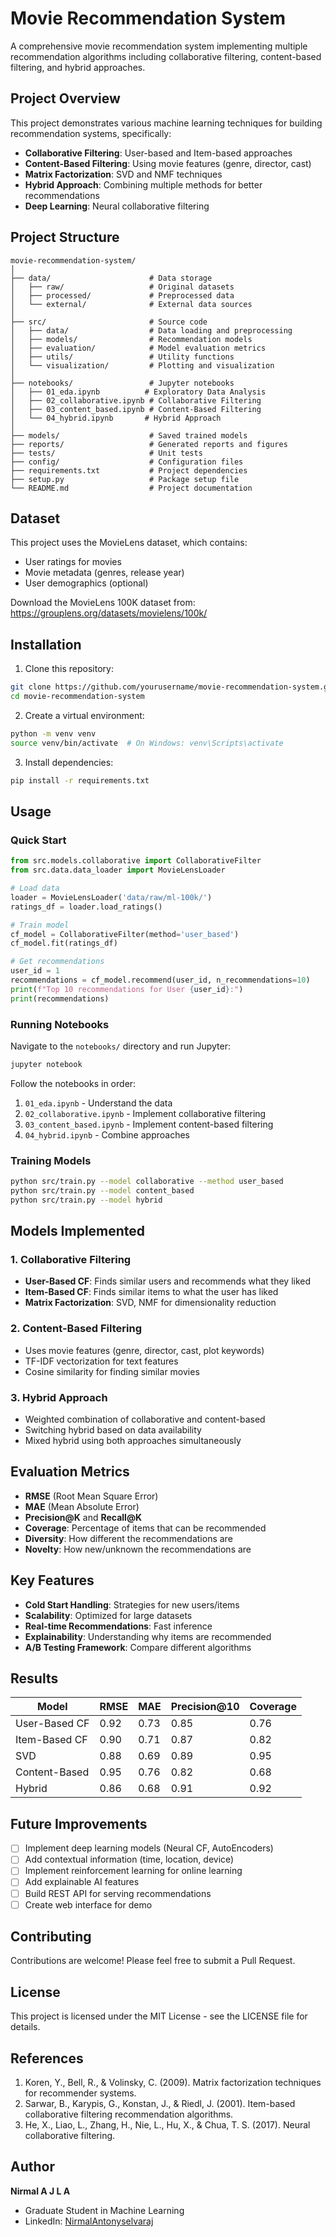 # Movie Recommendation System

A comprehensive movie recommendation system implementing multiple recommendation algorithms including collaborative filtering, content-based filtering, and hybrid approaches.

## Project Overview

This project demonstrates various machine learning techniques for building recommendation systems, specifically:
- **Collaborative Filtering**: User-based and Item-based approaches
- **Content-Based Filtering**: Using movie features (genre, director, cast)
- **Matrix Factorization**: SVD and NMF techniques
- **Hybrid Approach**: Combining multiple methods for better recommendations
- **Deep Learning**: Neural collaborative filtering

## Project Structure

```
movie-recommendation-system/
│
├── data/                      # Data storage
│   ├── raw/                   # Original datasets
│   ├── processed/             # Preprocessed data
│   └── external/              # External data sources
│
├── src/                       # Source code
│   ├── data/                  # Data loading and preprocessing
│   ├── models/                # Recommendation models
│   ├── evaluation/            # Model evaluation metrics
│   ├── utils/                 # Utility functions
│   └── visualization/         # Plotting and visualization
│
├── notebooks/                 # Jupyter notebooks
│   ├── 01_eda.ipynb          # Exploratory Data Analysis
│   ├── 02_collaborative.ipynb # Collaborative Filtering
│   ├── 03_content_based.ipynb # Content-Based Filtering
│   └── 04_hybrid.ipynb       # Hybrid Approach
│
├── models/                    # Saved trained models
├── reports/                   # Generated reports and figures
├── tests/                     # Unit tests
├── config/                    # Configuration files
├── requirements.txt           # Project dependencies
├── setup.py                   # Package setup file
└── README.md                  # Project documentation
```

## Dataset

This project uses the MovieLens dataset, which contains:
- User ratings for movies
- Movie metadata (genres, release year)
- User demographics (optional)

Download the MovieLens 100K dataset from: https://grouplens.org/datasets/movielens/100k/

## Installation

1. Clone this repository:
```bash
git clone https://github.com/yourusername/movie-recommendation-system.git
cd movie-recommendation-system
```

2. Create a virtual environment:
```bash
python -m venv venv
source venv/bin/activate  # On Windows: venv\Scripts\activate
```

3. Install dependencies:
```bash
pip install -r requirements.txt
```

## Usage

### Quick Start

```python
from src.models.collaborative import CollaborativeFilter
from src.data.data_loader import MovieLensLoader

# Load data
loader = MovieLensLoader('data/raw/ml-100k/')
ratings_df = loader.load_ratings()

# Train model
cf_model = CollaborativeFilter(method='user_based')
cf_model.fit(ratings_df)

# Get recommendations
user_id = 1
recommendations = cf_model.recommend(user_id, n_recommendations=10)
print(f"Top 10 recommendations for User {user_id}:")
print(recommendations)
```

### Running Notebooks

Navigate to the `notebooks/` directory and run Jupyter:
```bash
jupyter notebook
```

Follow the notebooks in order:
1. `01_eda.ipynb` - Understand the data
2. `02_collaborative.ipynb` - Implement collaborative filtering
3. `03_content_based.ipynb` - Implement content-based filtering
4. `04_hybrid.ipynb` - Combine approaches

### Training Models

```bash
python src/train.py --model collaborative --method user_based
python src/train.py --model content_based
python src/train.py --model hybrid
```

## Models Implemented

### 1. Collaborative Filtering
- **User-Based CF**: Finds similar users and recommends what they liked
- **Item-Based CF**: Finds similar items to what the user has liked
- **Matrix Factorization**: SVD, NMF for dimensionality reduction

### 2. Content-Based Filtering
- Uses movie features (genre, director, cast, plot keywords)
- TF-IDF vectorization for text features
- Cosine similarity for finding similar movies

### 3. Hybrid Approach
- Weighted combination of collaborative and content-based
- Switching hybrid based on data availability
- Mixed hybrid using both approaches simultaneously

## Evaluation Metrics

- **RMSE** (Root Mean Square Error)
- **MAE** (Mean Absolute Error)
- **Precision@K** and **Recall@K**
- **Coverage**: Percentage of items that can be recommended
- **Diversity**: How different the recommendations are
- **Novelty**: How new/unknown the recommendations are

## Key Features

- **Cold Start Handling**: Strategies for new users/items
- **Scalability**: Optimized for large datasets
- **Real-time Recommendations**: Fast inference
- **Explainability**: Understanding why items are recommended
- **A/B Testing Framework**: Compare different algorithms

## Results

| Model | RMSE | MAE | Precision@10 | Coverage |
|-------|------|-----|--------------|----------|
| User-Based CF | 0.92 | 0.73 | 0.85 | 0.76 |
| Item-Based CF | 0.90 | 0.71 | 0.87 | 0.82 |
| SVD | 0.88 | 0.69 | 0.89 | 0.95 |
| Content-Based | 0.95 | 0.76 | 0.82 | 0.68 |
| Hybrid | 0.86 | 0.68 | 0.91 | 0.92 |

## Future Improvements

- [ ] Implement deep learning models (Neural CF, AutoEncoders)
- [ ] Add contextual information (time, location, device)
- [ ] Implement reinforcement learning for online learning
- [ ] Add explainable AI features
- [ ] Build REST API for serving recommendations
- [ ] Create web interface for demo

## Contributing

Contributions are welcome! Please feel free to submit a Pull Request.

## License

This project is licensed under the MIT License - see the LICENSE file for details.

## References

1. Koren, Y., Bell, R., & Volinsky, C. (2009). Matrix factorization techniques for recommender systems.
2. Sarwar, B., Karypis, G., Konstan, J., & Riedl, J. (2001). Item-based collaborative filtering recommendation algorithms.
3. He, X., Liao, L., Zhang, H., Nie, L., Hu, X., & Chua, T. S. (2017). Neural collaborative filtering.

## Author

**Nirmal A J L A**
- Graduate Student in Machine Learning
- LinkedIn: [NirmalAntonyselvaraj](www.linkedin.com/in/nirmal-a-j-l-a-98765a172/)
